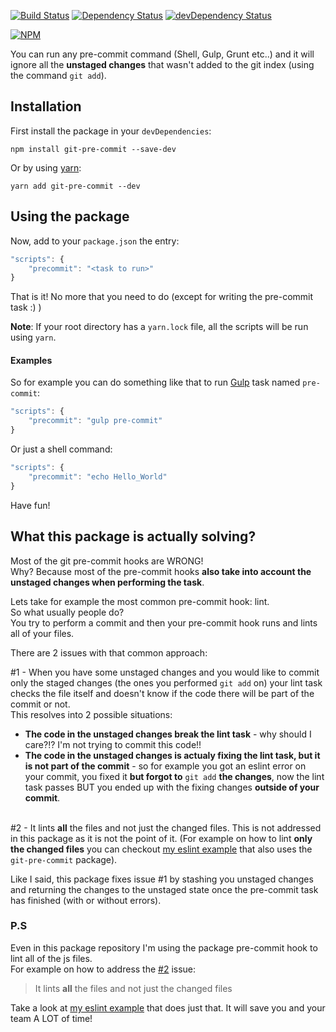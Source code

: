 [![Build Status](https://travis-ci.org/kazazor/git-pre-commit.svg?branch=master)](https://travis-ci.org/kazazor/git-pre-commit)
[![Dependency Status](https://david-dm.org/kazazor/git-pre-commit.svg)](https://david-dm.org/kazazor/git-pre-commit)
[![devDependency Status](https://david-dm.org/kazazor/git-pre-commit/dev-status.svg)](https://david-dm.org/kazazor/git-pre-commit#info=devDependencies)

[![NPM](https://nodei.co/npm/git-pre-commit.png?downloads=true&downloadRank=true&stars=true)](https://nodei.co/npm/git-pre-commit/)

You can run any pre-commit command (Shell, Gulp, Grunt etc..) and it will ignore all the **unstaged changes** that wasn't added to the git index (using the command ```git add```).

## Installation

First install the package in your ```devDependencies```:
```shell
npm install git-pre-commit --save-dev
```

Or by using [yarn](https://github.com/yarnpkg/yarn):
```shell
yarn add git-pre-commit --dev
```

## Using the package

Now, add to your ```package.json``` the entry:
```javascript
"scripts": {
    "precommit": "<task to run>"
}
```

That is it! No more that you need to do (except for writing the pre-commit task :) )

**Note**: If your root directory has a `yarn.lock` file, all the scripts will be run using `yarn`.

#### Examples

So for example you can do something like that to run [Gulp](http://gulpjs.com/) task named ```pre-commit```:
```javascript
"scripts": {
    "precommit": "gulp pre-commit"
}
```

Or just a shell command:
```javascript
"scripts": {
    "precommit": "echo Hello_World"
}
```

Have fun!

## What this package is actually solving?
Most of the git pre-commit hooks are WRONG!<br>
Why? Because most of the pre-commit hooks **also take into account the unstaged changes when performing the task**.

Lets take for example the most common pre-commit hook: lint. <br>
So what usually people do?<br>
You try to perform a commit and then your pre-commit hook runs and lints all of your files.

There are 2 issues with that common approach:

\#1 - When you have some unstaged changes and you would like to commit only the staged changes (the ones you performed ```git add``` on) your lint task checks the file itself and doesn't know if the code there will be part of the commit or not.<br>
This resolves into 2 possible situations:
  * **The code in the unstaged changes break the lint task** - why should I care?!? I'm not trying to commit this code!!
  * **The code in the unstaged changes is actualy fixing the lint task, but it is not part of the commit** - so for example you got an eslint error on your commit, you fixed it **but forgot to** ```git add``` **the changes**, now the lint task passes BUT you ended up with the fixing changes **outside of your commit**.<br><br>

\#2 - <a name="number2issue"></a> It lints **all** the files and not just the changed files. This is not addressed in this package as it is not the point of it. (For example on how to lint **only the changed files** you can checkout [my eslint example](https://github.com/kazazor/gulp-eslint-precommit) that also uses the ```git-pre-commit``` package).

Like I said, this package fixes issue #1 by stashing you unstaged changes and returning the changes to the unstaged state once the pre-commit task has finished (with or without errors).


### P.S
Even in this package repository I'm using the package pre-commit hook to lint all of the js files. <br>
For example on how to address the [#2](#number2issue) issue:
> It lints **all** the files and not just the changed files

Take a look at [my eslint example](https://github.com/kazazor/gulp-eslint-precommit) that does just that. It will save you and your team A LOT of time!
